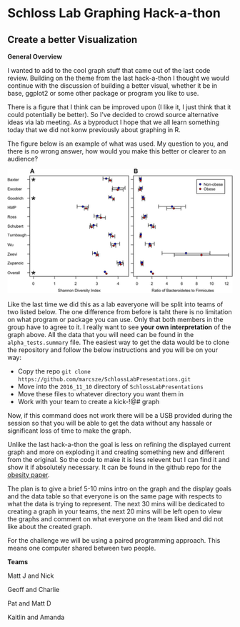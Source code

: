 # Schloss Lab Graphing Hack-a-thon
## Create a better Visualization

**General Overview**

I wanted to add to the cool graph stuff that came out of the last code review.  Building on the theme from the last hack-a-thon I thought we would continue with the discussion of building a better visual, whether it be in base, ggplot2 or some other package or program you like to use.

There is a figure that I think can be improved upon (I like it, I just think that it could potentially be better).  So I've decided to crowd source alternative ideas via lab meeting.  As a byproduct I hope that we all learn something today that we did not konw previously about graphing in R.

The figure below is an example of what was used.  My question to you, and there is no wrong answer, how would you make this better or clearer to an audience?


![example_fig](F2.large.jpg)

Like the last time we did this as a lab eaveryone will be split into teams of two listed below.  The one difference from before is taht there is no limitation on what program or package you can use.  Only that both members in the group have to agree to it. I really want to see **your own interpretation** of the graph above.  All the data that you will need can be found in the `alpha_tests.summary` file.  The easiest way to get the data would be to clone the repository and follow the below instructions and you will be on your way:
  
*   Copy the repo  ```git clone https://github.com/marcsze/SchlossLabPresentations.git```
*   Move into the `2016_11_10` directory of `SchlossLabPresentations`
*   Move these files to whatever directory you want them in
*   Work with your team to create a kick-!@# graph

Now, if this command does not work there will be a USB provided during the session so that you will be able to get the data without any hassale or significant loss of time to make the graph.
  
Unlike the last hack-a-thon the goal is less on refining the displayed current graph and more on exploding it and creating something new and different from the original.  So the code to make it is less relevent but I can find it and show it if absolutely necessary.  It can be found in the github repo for the [obesity paper](https://github.com/SchlossLab/Sze_Obesity_mBio_2016/tree/master/code). 
  
The plan is to give a brief 5-10 mins intro on the graph and the display goals and the data table so that everyone is on the same page with respects to what the data is trying to represent.  The next 30 mins will be dedicated to creating a graph in your teams, the next 20 mins will be left open to view the graphs and comment on what everyone on the team liked and did not like about the created graph.

For the challenge we will be using a paired programming approach.  This means one computer shared between two people.


**Teams**

Matt J and Nick

Geoff and Charlie

Pat and Matt D

Kaitlin and Amanda


   
